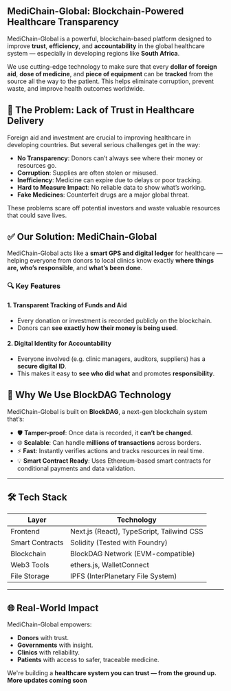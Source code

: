 
## MediChain-Global: Blockchain-Powered Healthcare Transparency

MediChain-Global is a powerful, blockchain-based platform designed to improve **trust**, **efficiency**, and **accountability** in the global healthcare system — especially in developing regions like **South Africa**.

We use cutting-edge technology to make sure that every **dollar of foreign aid**, **dose of medicine**, and **piece of equipment** can be **tracked** from the source all the way to the patient. This helps eliminate corruption, prevent waste, and improve health outcomes worldwide.


## 🚨 The Problem: Lack of Trust in Healthcare Delivery

Foreign aid and investment are crucial to improving healthcare in developing countries. But several serious challenges get in the way:

- **No Transparency**: Donors can’t always see where their money or resources go.
- **Corruption**: Supplies are often stolen or misused.
- **Inefficiency**: Medicine can expire due to delays or poor tracking.
- **Hard to Measure Impact**: No reliable data to show what’s working.
- **Fake Medicines**: Counterfeit drugs are a major global threat.

These problems scare off potential investors and waste valuable resources that could save lives.

## ✅ Our Solution: MediChain-Global

MediChain-Global acts like a **smart GPS and digital ledger** for healthcare — helping everyone from donors to local clinics know exactly **where things are, who’s responsible**, and **what’s been done**.

### 🔍 Key Features

#### 1. Transparent Tracking of Funds and Aid
- Every donation or investment is recorded publicly on the blockchain.
- Donors can **see exactly how their money is being used**.

#### 2. Digital Identity for Accountability
- Everyone involved (e.g. clinic managers, auditors, suppliers) has a **secure digital ID**.
- This makes it easy to **see who did what** and promotes **responsibility**.



## 🧠 Why We Use BlockDAG Technology

MediChain-Global is built on **BlockDAG**, a next-gen blockchain system that’s:

- 🛡️ **Tamper-proof**: Once data is recorded, it **can’t be changed**.
- 🌐 **Scalable**: Can handle **millions of transactions** across borders.
- ⚡ **Fast**: Instantly verifies actions and tracks resources in real time.
- 💡 **Smart Contract Ready**: Uses Ethereum-based smart contracts for conditional payments and data validation.

---

## 🛠️ Tech Stack

| Layer        | Technology                                 |
|--------------|--------------------------------------------|
| Frontend     | Next.js (React), TypeScript, Tailwind CSS  |
| Smart Contracts | Solidity (Tested with Foundry)          |
| Blockchain   | BlockDAG Network (EVM-compatible)          |
| Web3 Tools   | ethers.js, WalletConnect                   |
| File Storage | IPFS (InterPlanetary File System)          |

---

## 🌐 Real-World Impact

MediChain-Global empowers:
- **Donors** with trust.
- **Governments** with insight.
- **Clinics** with reliability.
- **Patients** with access to safer, traceable medicine.

We're building a **healthcare system you can trust — from the ground up.
More updates coming soon**
